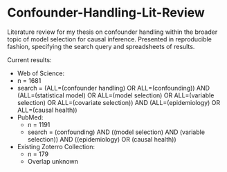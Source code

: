 # Confounder-Handling-Lit-Review
Literature review for my thesis on confounder handling within the broader topic of model selection for causal inference.  Presented in reproducible fashion, specifying the search query and spreadsheets of results.

Current results:
* Web of Science:
 * n = 1681
 * search = (ALL=(confounder handling) OR ALL=(confounding)) AND (ALL=(statistical model) OR ALL=(model selection) OR ALL=(variable selection) OR ALL=(covariate selection)) AND (ALL=(epidemiology) OR ALL=(causal health))
* PubMed:
  * n = 1191
  * search = (confounding) AND ((model selection) AND (variable selection)) AND ((epidemiology) OR (causal health))
* Existing Zoterro Collection:
  * n = 179
  * Overlap unknown

